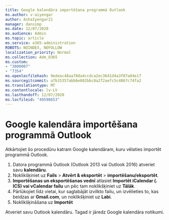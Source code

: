 ```yaml
---
title: Google kalendāra importēšana programmā Outlook
ms.author: v-aiyengar
author: AshaIyengar21
manager: dansimp
ms.date: 12/07/2020
ms.audience: Admin
ms.topic: article
ms.service: o365-administration
ROBOTS: NOINDEX, NOFOLLOW
localization_priority: Normal
ms.collection: Adm_O365
ms.custom:
- "3800007"
- "7354"
ms.openlocfilehash: 9edeac48aa78da4ccdca2ec3641d4a3f07a04e17
ms.sourcegitcommit: a7b15357abb6e802bbc8a2f2aefc5c4867c74fa2
ms.translationtype: MT
ms.contentlocale: lv-LV
ms.lasthandoff: 12/07/2020
ms.locfileid: "49598653"
---
```

# <a name="import-your-google-calendar-to-outlook"></a>Google kalendāra importēšana programmā Outlook

Atkārtojiet šo procedūru katram Google kalendāram, kuru vēlaties importēt programmā Outlook.

1. Datora programmā Outlook (Outlook 2013 vai Outlook 2016) atveriet savu **kalendāru**.
1. Noklikšķiniet uz **Fails**  >  **Atvērt & eksportēt**  >  **importēšanu/eksportēt**.
1. **Importēšanas un eksportēšanas vednī** atlasiet **Importēt iCalendar (. ICS) vai vCalendar failu** un pēc tam noklikšķiniet uz **Tālāk**.
1. Pārlūkojiet līdz vietai, kur saglabājāt izvilkto failu, un izvēlieties to, kas beidzas ar **Gmail.com**, un noklikšķiniet uz **Labi**.
1. Noklikšķināšana uz **Importēt**

Atveriet savu Outlook kalendāru. Tagad ir jāredz Google kalendāra notikumi.
